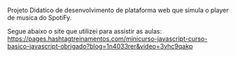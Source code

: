 Projeto Didatico de desenvolvimento de plataforma web que simula o player de musica do SpotiFy.

Segue abaixo o site que utilizei para assistir as aulas: 
https://pages.hashtagtreinamentos.com/minicurso-javascript-curso-basico-javascript-obrigado?blog=1n4033rer&video=3vhc9qakp
